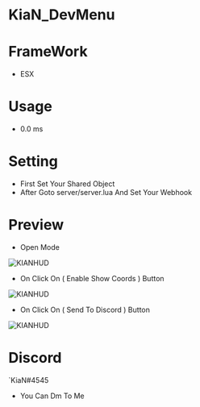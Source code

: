 # KiaN_DevMenu

# FrameWork

- ESX

# Usage

- 0.0 ms

# Setting

- First Set Your Shared Object
- After Goto server/server.lua And Set Your Webhook

# Preview

- Open Mode

![KIANHUD](https://cdn.discordapp.com/attachments/934175117074894868/1064076108259139594/Screenshot_48.png)

- On Click On ( Enable Show Coords ) Button

![KIANHUD](https://cdn.discordapp.com/attachments/934175117074894868/1064076108036849684/Screenshot_47.png)

- On Click On ( Send To Discord ) Button

![KIANHUD](https://cdn.discordapp.com/attachments/934175117074894868/1064076107843915776/Screenshot_46.png)

# Discord

`KiaN#4545
- You Can Dm To Me
